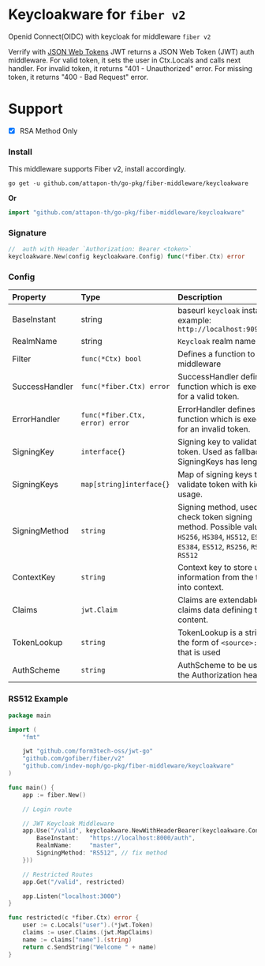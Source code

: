 # Keycloakware  for `fiber v2`

Openid Connect(OIDC) with keycloak for middleware `fiber v2`

Verrify with [JSON Web Tokens](https://github.com/gofiber/jwt)
JWT returns a JSON Web Token (JWT) auth middleware.
For valid token, it sets the user in Ctx.Locals and calls next handler.
For invalid token, it returns "401 - Unauthorized" error.
For missing token, it returns "400 - Bad Request" error.

# Support 
- [x] RSA Method Only



### Install

This middleware supports Fiber v2, install accordingly.

```
go get -u github.com/attapon-th/go-pkg/fiber-middleware/keycloakware
```
**Or**
```go
import "github.com/attapon-th/go-pkg/fiber-middleware/keycloakware"
```

### Signature
```go
//  auth with Header `Authorization: Bearer <token>`
keycloakware.New(config keycloakware.Config) func(*fiber.Ctx) error
```

### Config
| Property | Type | Description | Default |
| :--- | :--- | :--- | :--- |
| BaseInstant | string | baseurl `keycloak` instant example: `http://localhost:9090/auth` | "" |
|RealmName| string | `Keycloak` realm name | "" |
| Filter | `func(*Ctx) bool` | Defines a function to skip middleware | `nil` |
| SuccessHandler | `func(*fiber.Ctx) error` |  SuccessHandler defines a function which is executed for a valid token. | `nil` |
| ErrorHandler | `func(*fiber.Ctx, error) error` | ErrorHandler defines a function which is executed for an invalid token. | `401 Invalid or expired JWT` |
| SigningKey | `interface{}` | Signing key to validate token. Used as fallback if SigningKeys has length 0. | `nil` |
| SigningKeys | `map[string]interface{}` | Map of signing keys to validate token with kid field usage. | `nil` |
| SigningMethod | `string` | Signing method, used to check token signing method. Possible values: `HS256`, `HS384`, `HS512`, `ES256`, `ES384`, `ES512`, `RS256`, `RS384`, `RS512` | `"HS256"` |
| ContextKey | `string` | Context key to store user information from the token into context. | `"user"` |
| Claims | `jwt.Claim` | Claims are extendable claims data defining token content. | `jwt.MapClaims{}` |
| TokenLookup | `string` | TokenLookup is a string in the form of `<source>:<name>` that is used | `"header:Authorization"` |
| AuthScheme | `string` |AuthScheme to be used in the Authorization header. | `"Bearer"` |

### RS512  Example
```go
package main

import (
	"fmt"

	jwt "github.com/form3tech-oss/jwt-go"
	"github.com/gofiber/fiber/v2"
	"github.com/indev-moph/go-pkg/fiber-middleware/keycloakware"
)

func main() {
	app := fiber.New()

	// Login route

	// JWT Keycloak Middleware
	app.Use("/valid", keycloakware.NewWithHeaderBearer(keycloakware.Config{
		BaseInstant:   "https://localhost:8000/auth",
		RealmName:     "master", 
		SigningMethod: "RS512", // fix method
	}))

	// Restricted Routes
	app.Get("/valid", restricted)

	app.Listen("localhost:3000")
}

func restricted(c *fiber.Ctx) error {
	user := c.Locals("user").(*jwt.Token)
	claims := user.Claims.(jwt.MapClaims)
	name := claims["name"].(string)
	return c.SendString("Welcome " + name)
}
```

